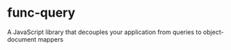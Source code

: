 # func-query
A JavaScript library that decouples your application from queries to object-document mappers
